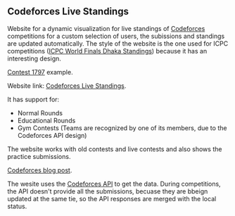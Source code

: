 
## Codeforces Live Standings

Website for a dynamic visualization for live standings of [Codeforces](https://codeforces.com) competitions for a custom selection of users, the subissions and standings are updated automatically. The style of the website is the one used for ICPC competitions ([ICPC World Finals Dhaka Standings](https://www.youtube.com/live/15Wyj_-PG9I?feature=share&t=10935)) because it has an interesting design.

[Contest 1797](https://codeforces-live-standings.vercel.app/contests/1797/standings?contestType=normal&handles=Maruzensky&handles=shell_wataru&handles=noahhb&handles=FedeNQ&handles=julianferres&handles=martins&handles=CodigoL&handles=Cegax&handles=MateoCV&handles=Graphter&handles=MrNachoX&handles=mc._cari&handles=Xc4l16r3&handles=gabmei) example.

Website link: [Codeforces Live Standings](https://codeforces-live-standings.vercel.app).

It has support for:

  - Normal Rounds
  - Educational Rounds
  - Gym Contests (Teams are recognized by one of its members, due to the Codeforces API design)

The website works with old contests and live contests and also shows the practice submissions.

[Codeforces blog post](https://codeforces.com/blog/entry/114892).

The wesite uses the [Codeforces API](https://codeforces.com/apiHelp) to get the data. During competitions, the API doesn't provide all the submissions, becuase they are bbeign updated at the same tie, so the API responses are merged with the local status.